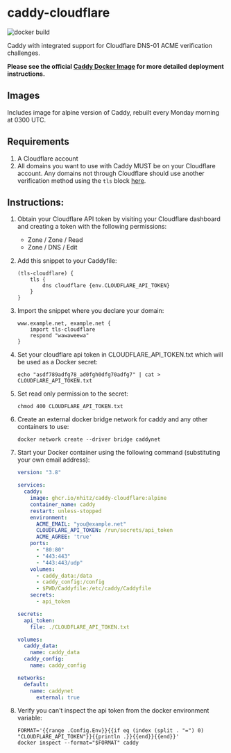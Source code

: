 # caddy-cloudflare

![docker build](https://github.com/nhitz/caddy-cloudflare/actions/workflows/auto-build-on-base-image-change.yml/badge.svg)


Caddy with integrated support for Cloudflare DNS-01 ACME verification challenges.

**Please see the official [Caddy Docker Image](https://hub.docker.com/_/caddy) for more detailed deployment instructions.**

## Images

Includes image for alpine version of Caddy, rebuilt every Monday morning at 0300 UTC.

## Requirements
1. A Cloudflare account
2. All domains you want to use with Caddy MUST be on your Cloudflare account. Any domains not through Cloudflare should use another verification method using the `tls` block [here](https://caddyserver.com/docs/caddyfile/directives/tls).

## Instructions:

1. Obtain your Cloudflare API token by visiting your Cloudflare dashboard and creating a token with the following permissions:
	- Zone / Zone / Read
	- Zone / DNS / Edit

2. Add this snippet to your Caddyfile:
	```Caddyfile
	(tls-cloudflare) {
		tls {
			dns cloudflare {env.CLOUDFLARE_API_TOKEN}
		}
	}
	```
 
 3. Import the snippet where you declare your domain:
 	```Caddyfile
  	www.example.net, example.net {
		import tls-cloudflare
		respond "wawaweewa"
	}
	```

4. Set your cloudflare api token in CLOUDFLARE_API_TOKEN.txt which will be used as a Docker secret:
	```
 	echo "asdf789adfg78_ad0fgh0dfg70adfg7" | cat > CLOUDFLARE_API_TOKEN.txt
 	```
 
5. Set read only permission to the secret:
	```
	chmod 400 CLOUDFLARE_API_TOKEN.txt
 	```

6. Create an external docker bridge network for caddy and any other containers to use:
	```
 	docker network create --driver bridge caddynet
 	```
 
6. Start your Docker container using the following command (substituting your own email address):
   
	```yaml
	version: "3.8"
	
	services:
	  caddy:
	    image: ghcr.io/nhitz/caddy-cloudflare:alpine
 	    container_name: caddy
	    restart: unless-stopped
	    environment:
	      ACME_EMAIL: "you@example.net"
	      CLOUDFLARE_API_TOKEN: /run/secrets/api_token
	      ACME_AGREE: 'true'
	    ports:
	      - "80:80"
	      - "443:443"
	      - "443:443/udp"
	    volumes:
	      - caddy_data:/data
	      - caddy_config:/config
	      - $PWD/Caddyfile:/etc/caddy/Caddyfile
	    secrets:
	      - api_token
	
	secrets:
	  api_token:
	    file: ./CLOUDFLARE_API_TOKEN.txt
 
	volumes:
	  caddy_data:
	    name: caddy_data
	  caddy_config:
	    name: caddy_config
	
	networks:
	  default:
	    name: caddynet
	      external: true
	```

7. Verify you can't inspect the api token from the docker environment variable:
	```
	FORMAT='{{range .Config.Env}}{{if eq (index (split . "=") 0) "CLOUDFLARE_API_TOKEN"}}{{println .}}{{end}}{{end}}'
	docker inspect --format="$FORMAT" caddy
	```
